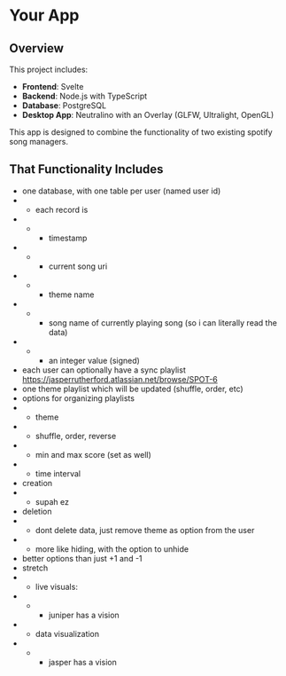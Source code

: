 # Your App
## Overview
This project includes:
- **Frontend**: Svelte
- **Backend**: Node.js with TypeScript
- **Database**: PostgreSQL
- **Desktop App**: Neutralino with an Overlay (GLFW, Ultralight, OpenGL)

This app is designed to combine the functionality of two existing spotify song managers.

## That Functionality Includes

- one database, with one table per user (named user id)
- - each record is
- - - timestamp
- - - current song uri
- - - theme name
- - - song name of currently playing song (so i can literally read the data)
- - - an integer value (signed)
- each user can optionally have a sync playlist https://jasperrutherford.atlassian.net/browse/SPOT-6 
- one theme playlist which will be updated (shuffle, order, etc)
- options for organizing playlists
- - theme
- - shuffle, order, reverse
- - min and max score (set as well)
- - time interval
- creation
- - supah ez
- deletion
- - dont delete data, just remove theme as option from the user
- - more like hiding, with the option to unhide
- better options than just +1 and -1
- stretch
- - live visuals:
- - - juniper has a vision
- - data visualization
- - - jasper has a vision

